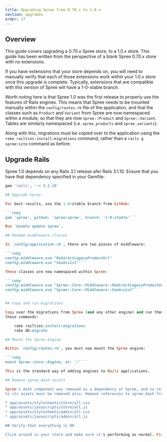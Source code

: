 ```yaml
---
title: Upgrading Spree from 0.70.x to 1.0.x
section: upgrades
order: 17
---
```


## Overview

This guide covers upgrading a 0.70.x Spree store, to a 1.0.x store. This
guide has been written from the perspective of a blank Spree 0.70.x store with
no extensions.

If you have extensions that your store depends on, you will need to manually
verify that each of those extensions work within your 1.0.x store once this
upgrade is complete. Typically, extensions that are compatible with this
version of Spree will have a 1-0-stable branch.

Worth noting here is that Spree 1.0 was the first release to properly use the
features of Rails engines. This means that Spree needs to be mounted manually
within the `config/routes.rb` file of the application, and that the classes
such as `Product` and `Variant` from Spree are now namespaced within a module,
so that they are now `Spree::Product` and `Spree::Variant`. Tables are
similarly namespaced (i.e. `spree_products` and `spree_variants`).

Along with this, migrations must be copied over to the application using the
`rake railties:install:migrations` command, rather than a `rails g spree:site`
command as before.

## Upgrade Rails

Spree 1.0 depends on any Rails 3.1 release afer Rails 3.1.10. Ensure that you have that dependency specified in your Gemfile:

````ruby
gem 'rails', '~> 3.1.10'

## Upgrade Spree

For best results, use the 1-0-stable branch from GitHub:

```ruby
gem 'spree', github: 'spree/spree', branch: '1-0-stable'```

Run `bundle update spree`.

## Rename middleware classes

In `config/application.rb`, there are two pieces of middleware:

```ruby
config.middleware.use "RedirectLegacyProductUrl"
config.middleware.use "SeoAssist"```

These classes are now namespaced within Spree:

```ruby
config.middleware.use "Spree::Core::Middleware::RedirectLegacyProductUrl"
config.middleware.use "Spree::Core::Middleware::SeoAssist"```


## Copy and run migrations

Copy over the migrations from Spree (and any other engine) and run them using
these commands:

    rake railties:install:migrations
    rake db:migrate

## Mount the Spree engine

Within `config/routes.rb`, you must now mount the Spree engine:

```ruby
mount Spree::Core::Engine, at: '/'```

This is the standard way of adding engines to Rails applications.

## Remove spree_dash assets

Spree's dash component was removed as a dependency of Spree, and so references
to its assets must be removed also. Remove references to spree_dash from:

* app/assets/stylesheets/store/all.css
* app/assets/javascripts/store/all.js
* app/assets/stylesheets/admin/all.css
* app/assets/javascripts/admin/all.js

## Verify that everything is OK

Click around in your store and make sure it's performing as normal. Fix any deprecation warnings you see.
````
